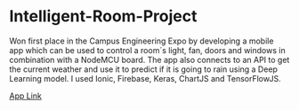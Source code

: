 # Intelligent-Room-Project

Won first place in the Campus Engineering Expo by developing a mobile app which can be used to control a room´s light, fan, doors and windows in combination with a NodeMCU board. The app also connects to an API to get the current weather and use it to predict if it is going to rain using a Deep Learning model. I used Ionic, Firebase, Keras, ChartJS and TensorFlowJS.

[App Link](https://room-app-dc3af.web.app/)
